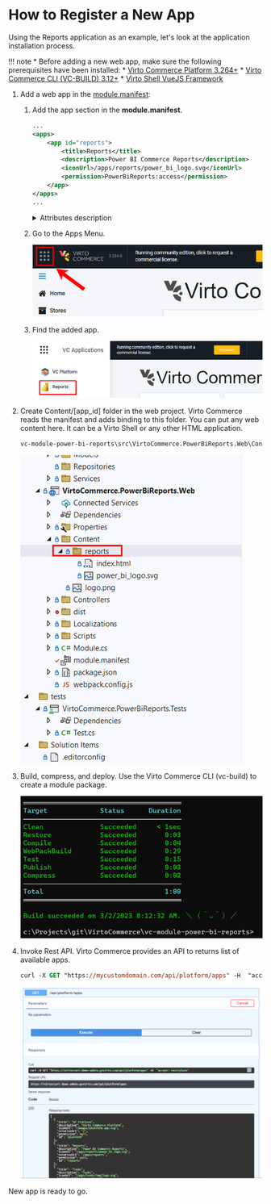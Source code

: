 # How to Register a New App 

Using the Reports application as an example, let's look at the application installation process.

!!! note
    * Before adding a new web app, make sure the following prerequisites have been installed:
        * [Virto Commerce Platform 3.264+](https://github.com/VirtoCommerce/vc-platform)
        * [Virto Commerce CLI (VC-BUILD) 3.12+](https://github.com/VirtoCommerce/vc-build)
        * [Virto Shell VueJS Framework](https://github.com/VirtoCommerce/vc-shell)

1. Add a web app in the [module.manifest](../Fundamentals/Modularity/06-module-manifest-file.md):

    1. Add the app section in the **module.manifest**.

        ```xml
        ...
        <apps>
            <app id="reports">
                <title>Reports</title>
                <description>Power BI Commerce Reports</description>
                <iconUrl>/apps/reports/power_bi_logo.svg</iconUrl>
                <permission>PowerBiReports:access</permission>
            </app>
        </apps>
        ...
        ```

        <details><summary>Attributes description</summary>

        | `id`           	| A unique identifier for the app, which distinguishes it from other apps in the system.       	|
        |----------------	|----------------------------------------------------------------------------------------------	|
        | `title`        	| The name or title of the app that is displayed to the users.                                	|
        | `description`  	| A short description of the app that gives users an overview of what the app does and its purpose.|
        | `iconUrl`      	| The URL or path to the app's icon or logo used to identify the app in the system.          	|
        | `permission`   	| The permissions or access rights required to use the app, which are used to control<br>who can access the app and its features.     	|
        | `contentPath`  	| The default path to the app's content, which is used to specify where the app's files<br>are stored and accessed. In this example, the ContentPath is set to [VcModuleWeb]/Content/[Id],<br>which means that the app's content will be stored in the Content folder of the VcModuleWeb module,<br>with the app's Id appended to the end of the path. 	|

        </details>
        
    1. Go to the Apps Menu.

        ![image](media/app-menu-1.png)

    1. Find the added app.
    
        ![image](media/app-menu-2.png)


1. Create Content/[app_id] folder in the web project. Virto Commerce reads the manifest and adds binding to this folder. You can put any web content here. It can be a Virto Shell or any other HTML application.

    ```xml
    vc-module-power-bi-reports\src\VirtoCommerce.PowerBiReports.Web\Content\reports
    ```

    ![image](media/app-folder.png)

1. Build, compress, and deploy. Use the Virto Commerce CLI (vc-build) to create a module package.

    ![image](media/vc-build.png)

1. Invoke Rest API. Virto Commerce provides an API to returns list of available apps.

    ```ps
    curl -X GET "https://mycustomdomain.com/api/platform/apps" -H  "accept: text/plain"
    ```

    ![image](media/rest-api.png)

New app is ready to go.
